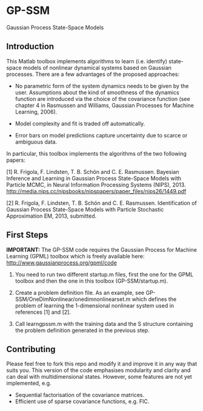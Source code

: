 GP-SSM
======

Gaussian Process State-Space Models


Introduction
-----

This Matlab toolbox implements algorithms to learn (i.e. identify) state-space models of nonlinear dynamical systems based on Gaussian processes. There are a few advantages of the proposed approaches:

* No parametric form of the system dynamics needs to be given by the user. Assumptions about the kind of smoothness of the dynamics function are introduced via the choice of the covariance function (see chapter 4 in Rasmussen and Williams, Gaussian Processes for Machine Learning, 2006).

* Model complexity and fit is traded off automatically.

* Error bars on model predictions capture uncertainty due to scarce or ambiguous data.

In particular, this toolbox implements the algorithms of the two following papers:

[1] R. Frigola, F. Lindsten, T. B. Schön and C. E. Rasmussen. Bayesian Inference and Learning in Gaussian Process State-Space Models with Particle MCMC, in Neural Information Processing Systems (NIPS), 2013.
http://media.nips.cc/nipsbooks/nipspapers/paper_files/nips26/1449.pdf

[2] R. Frigola, F. Lindsten, T. B. Schön and C. E. Rasmussen. Identification of Gaussian Process State-Space Models with Particle Stochastic Approximation EM, 2013, submitted.


First Steps
-----

**IMPORTANT:**  The GP-SSM code requires the Gaussian Process for Machine Learning (GPML) toolbox which is freely available here:
http://www.gaussianprocess.org/gpml/code

1. You need to run two different startup.m files, first the one for the GPML toolbox and then the one in this toolbox (GP-SSM/startup.m).

2. Create a problem definition file. As an example, see GP-SSM/OneDimNonlinear/onedimnonlinearset.m which defines the problem of learning the 1-dimensional nonlinear system used in references [1] and [2].

3. Call learngpssm.m with the training data and the S structure containing the problem definition generated in the previous step.


Contributing
-----
Please feel free to fork this repo and modify it and improve it in any way that suits you. This version of the code emphasises modularity and clarity and can deal with multidimensional states. However, some features are not yet implemented, e.g.

* Sequential factorisation of the covariance matrices.
* Efficient use of sparse covariance functions, e.g. FIC.

